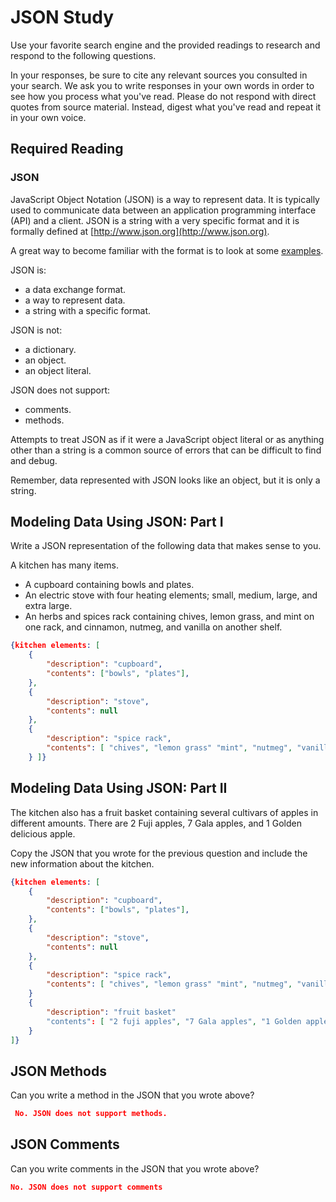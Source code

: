 # JSON Study

Use your favorite search engine and the provided readings to research and
respond to the following questions.

In your responses, be sure to cite any relevant sources you consulted in your
search. We ask you to write responses in your own words in order to see how you
process what you've read. Please do not respond with direct quotes from source
material. Instead, digest what you've read and repeat it in your own voice.

## Required Reading

### JSON

JavaScript Object Notation (JSON) is a way to represent data. It is typically used to communicate data
between an application programming interface (API) and a client. JSON is a string with a very specific format and it is formally defined at [http://www.json.org](http://www.json.org).

A great way to become familiar with the format is to look at some [examples](http://www.json.org/example.html).

JSON is:
-   a data exchange format.
-   a way to represent data.
-   a string with a specific format.

JSON is not:
-   a dictionary.
-   an object.
-   an object literal.

JSON does not support:
-   comments.
-   methods.

Attempts to treat JSON as if it were a JavaScript object literal or as anything
other than a string is a common source of errors that can be difficult to find
and debug.

Remember, data represented with JSON looks like an object, but it is only a
string.

## Modeling Data Using JSON: Part I

Write a JSON representation of the following data that makes sense to you.

A kitchen has many items.
-   A cupboard containing bowls and plates.
-   An electric stove with four heating elements; small, medium, large, and
    extra large.
-   An herbs and spices rack containing chives, lemon grass, and mint on one
    rack, and cinnamon, nutmeg, and vanilla on another shelf.

```json
{kitchen elements: [
	{
		"description": "cupboard",
		"contents": ["bowls", "plates"],
	},
	{
		"description": "stove",
		"contents": null
	},
	{
		"description": "spice rack",
		"contents": [ "chives", "lemon grass" "mint", "nutmeg", "vanilla"]
	} ]}
```

## Modeling Data Using JSON: Part II

The kitchen also has a fruit basket containing several cultivars of apples in
different amounts. There are 2 Fuji apples, 7 Gala apples, and 1 Golden
delicious apple.

Copy the JSON that you wrote for the previous question and include the new information about the kitchen.

```json
{kitchen elements: [
	{
		"description": "cupboard",
		"contents": ["bowls", "plates"],
	},
	{
		"description": "stove",
		"contents": null
	},
	{
		"description": "spice rack",
		"contents": [ "chives", "lemon grass" "mint", "nutmeg", "vanilla"]
	}
	{
		"description": "fruit basket"
		"contents": [ "2 fuji apples", "7 Gala apples", "1 Golden apple"]
	}
]}
```

## JSON Methods

Can you write a method in the JSON that you wrote above?

```json
 No. JSON does not support methods.
```

## JSON Comments

Can you write comments in the JSON that you wrote above?

```json
No. JSON does not support comments
```

